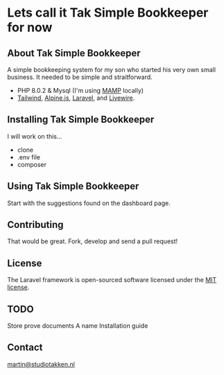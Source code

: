 # Lets call it Tak Simple Bookkeeper for now

## About Tak Simple Bookkeeper

A simple bookkeeping system for my son who started his very own small business.
It needed to be simple and straitforward.

- PHP 8.0.2 & Mysql (I'm using [MAMP](https://www.mamp.info) locally)
- [Tailwind](https://tailwindcss.com), [Alpine.js](https://alpinejs.dev/), [Laravel](https://laravel.com), and [Livewire](https://laravel-livewire.com).


## Installing Tak Simple Bookkeeper

I will work on this...

 - clone
 - .env file
 - composer

## Using Tak Simple Bookkeeper

Start with the suggestions found on the dashboard page.

## Contributing

That would be great. Fork, develop and send a pull request!

## License

The Laravel framework is open-sourced software licensed under the [MIT license](https://opensource.org/licenses/MIT).

## TODO

Store prove documents
A name
Installation guide

## Contact

martin@studiotakken.nl